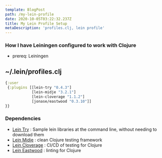 ```yaml
---
template: BlogPost
path: /my-lein-profile
date: 2020-10-05T03:22:32.237Z
title: My Lein Profile Setup
metaDescription: 'profiles.clj, lein profile'
---
```

### How I have Leiningen configured to work with Clojure

- prereq: Leiningen

## ~/.lein/profiles.clj

```clojure
{:user
 {:plugins [[lein-try "0.4.3"]
            [lein-midje "3.2.1"]
            [lein-cloverage "1.1.2"]
            [jonase/eastwood "0.3.10"]]
}}
```

### Dependencies
- [Lein Try](https://github.com/avescodes/lein-try) : Sample lein libraries at the command line, without needing to download them
- [Lein Midje](https://github.com/marick/Midje/wiki/A-tutorial-introduction) : clean Clojure testing framework
- [Lein Cloverage](https://github.com/cloverage/cloverage) : CI/CD of testing for Clojure
- [Lein Eastwood](https://github.com/jonase/eastwood) : linting for Clojure

